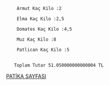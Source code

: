         Armut Kaç Kilo :2
        
        Elma Kaç Kilo :2,5
        
        Domates Kaç Kilo :4,5
        
        Muz Kaç Kilo :8
        
        Patlican Kaç Kilo :5


       Toplam Tutar 51.050000000000004 TL



[PATİKA SAYFASI](https://www.patika.dev.tr)